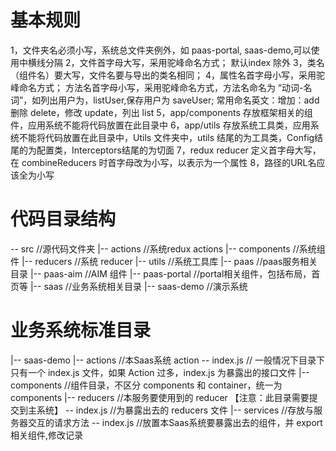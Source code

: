 # 基本规则
1，文件夹名必须小写，系统总文件夹例外，如 paas-portal, saas-demo,可以使用中横线分隔
2，文件首字母大写，采用驼峰命名方式； 默认index 除外
3，类名（组件名）要大写，文件名要与导出的类名相同； 
4，属性名首字母小写，采用驼峰命名方式； 方法名首字母小写，采用驼峰命名方式，方法名命名为 “动词-名词”，如列出用户为，listUser,保存用户为 saveUser; 常用命名英文：增加：add 删除 delete，修改 update，列出 list 
5，app/components 存放框架相关的组件，应用系统不能将代码放置在此目录中
6，app/utils 存放系统工具类，应用系统不能将代码放置在此目录中，Utils 文件夹中，utils 结尾的为工具类，Config结尾的为配置类，Interceptors结尾的为切面
7，redux reducer 定义首字母大写，在 combineReducers 时首字母改为小写，以表示为一个属性
8，路径的URL名应该全为小写

# 代码目录结构
-- src //源代码文件夹
|-- actions //系统redux actions
|-- components //系统组件
|-- reducers //系统 reducer
|-- utils //系统工具库
|-- paas //paas服务相关目录
    |-- paas-aim //AIM 组件
    |-- paas-portal //portal相关组件，包括布局，首页等
|-- saas //业务系统相关目录
    |-- saas-demo //演示系统


# 业务系统标准目录
|-- saas-demo
    |-- actions //本Saas系统 action 
        -- index.js // 一般情况下目录下只有一个 index.js 文件，如果 Action 过多，index.js 为暴露出的接口文件
    |-- components //组件目录，不区分 components 和 container，统一为 components
    |-- reducers //本服务要使用到的 reducer 【注意：此目录需要提交到主系统】
        -- index.js //为暴露出去的 reducers 文件
    |-- services //存放与服务器交互的请求方法
    -- index.js  //放置本Saas系统要暴露出去的组件，并 export 相关组件,修改记录